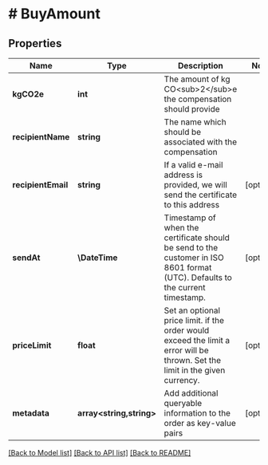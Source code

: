 # # BuyAmount

## Properties

Name | Type | Description | Notes
------------ | ------------- | ------------- | -------------
**kgCO2e** | **int** | The amount of kg CO&lt;sub&gt;2&lt;/sub&gt;e the compensation should provide |
**recipientName** | **string** | The name which should be associated with the compensation |
**recipientEmail** | **string** | If a valid e-mail address is provided, we will send the certificate to this address | [optional]
**sendAt** | **\DateTime** | Timestamp of when the certificate should be send to the customer in ISO 8601 format (UTC). Defaults to the current timestamp. | [optional]
**priceLimit** | **float** | Set an optional price limit. if the order would exceed the limit a error will be thrown. Set the limit in the given currency. | [optional]
**metadata** | **array<string,string>** | Add additional queryable information to the order as key-value pairs | [optional]

[[Back to Model list]](../../README.md#models) [[Back to API list]](../../README.md#endpoints) [[Back to README]](../../README.md)
